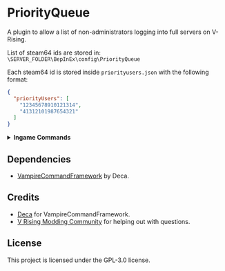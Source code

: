 # PriorityQueue
A plugin to allow a list of non-administrators logging into full servers on V-Rising.

List of steam64 ids are stored in: 
`\SERVER_FOLDER\BepInEx\config\PriorityQueue`

Each steam64 id is stored inside `priorityusers.json` with the following format:
```json
{
  "priorityUsers": [
    "12345678910121314",
    "41312101987654321"
  ]
}
```

<details>
<summary><strong>Ingame Commands</strong></summary>

  
- `.priority add steam64id`
  - Add a new user to the priority list
- `.priority remove steam64id`
  - Remove existing user from the priority list
- `.priority list`
  - Output all steam64 ids populated in the list.
</details>

## Dependencies
- [VampireCommandFramework](https://thunderstore.io/c/v-rising/p/deca/VampireCommandFramework/) by Deca.

## Credits

- [Deca](https://github.com/deca) for VampireCommandFramework.
- [V Rising Modding Community](https://vrisingmods.com) for helping out with questions.

## License

This project is licensed under the GPL-3.0 license.

